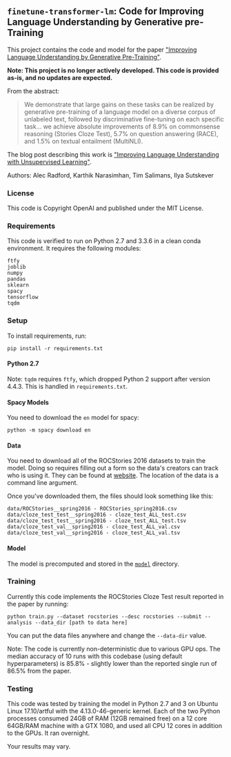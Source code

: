 ## `finetune-transformer-lm`: Code for Improving Language Understanding by Generative pre-Training

This project contains the code and model for the paper ["Improving Language Understanding by Generative Pre-Training"](https://s3-us-west-2.amazonaws.com/openai-assets/research-covers/language-unsupervised/language_understanding_paper.pdf). 

**Note: This project is no longer actively developed. This code is provided as-is, and no updates are expected.**

From the abstract:

> We demonstrate that large gains on these tasks can be realized by generative pre-training of a language model on a diverse corpus of unlabeled text, followed by discriminative fine-tuning on each specific task... we achieve absolute improvements of 8.9% on commonsense reasoning (Stories Cloze Test), 5.7% on question answering (RACE), and 1.5% on textual entailment (MultiNLI).

The blog post describing this work is ["Improving Language Understanding with Unsupervised Learning"](https://blog.openai.com/language-unsupervised/). 

Authors: Alec Radford, Karthik Narasimhan, Tim Salimans, Ilya Sutskever

### License

This code is Copyright OpenAI and published under the MIT License.

### Requirements

This code is verified to run on Python 2.7 and 3.3.6 in a clean conda environment. It requires the following modules:

```
ftfy
joblib
numpy
pandas
sklearn
spacy
tensorflow
tqdm
```

### Setup

To install requirements, run:

```
pip install -r requirements.txt
```

#### Python 2.7

Note: `tqdm` requires `ftfy`, which dropped Python 2 support after version 4.4.3. This is handled in `requirements.txt`.

#### Spacy Models

You need to download the `en` model for spacy:

```
python -m spacy download en
```

#### Data

You need to download all of the ROCStories 2016 datasets to train the model. Doing so requires filling out a form so the data's creators can track who is using it. They can be found at [website](http://cs.rochester.edu/nlp/rocstories/). The location of the data is a command line argument.

Once you've downloaded them, the files should look something like this:

```
data/ROCStories__spring2016 - ROCStories_spring2016.csv
data/cloze_test_test__spring2016 - cloze_test_ALL_test.csv
data/cloze_test_test__spring2016 - cloze_test_ALL_test.tsv
data/cloze_test_val__spring2016 - cloze_test_ALL_val.csv
data/cloze_test_val__spring2016 - cloze_test_ALL_val.tsv
```

#### Model

The model is precomputed and stored in the [`model`](model) directory.

### Training

Currently this code implements the ROCStories Cloze Test result reported in the paper by running:

```
python train.py --dataset rocstories --desc rocstories --submit --analysis --data_dir [path to data here]
```

You can put the data files anywhere and change the `--data-dir` value.

Note: The code is currently non-deterministic due to various GPU ops. The median accuracy of 10 runs with this codebase (using default hyperparameters) is 85.8% - slightly lower than the reported single run of 86.5% from the paper. 

### Testing

This code was tested by training the model in Python 2.7 and 3 on Ubuntu Linux 17.10/artful with the 4.13.0-46-generic kernel. Each of the two Python processes consumed 24GB of RAM (12GB remained free) on a 12 core 64GB/RAM machine with a GTX 1080, and used all CPU 12 cores in addition to the GPUs. It ran overnight. 

Your results may vary.

